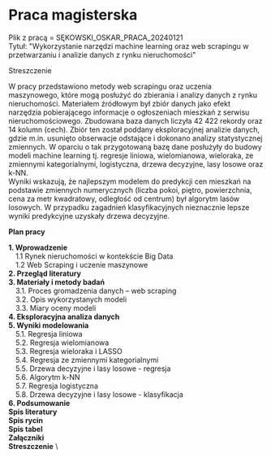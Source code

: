 # Praca magisterska 

Plik z pracą = SĘKOWSKI_OSKAR_PRACA_20240121\
Tytuł: "Wykorzystanie narzędzi machine learning oraz web scrapingu w przetwarzaniu i analizie danych z rynku nieruchomości"

Streszczenie

W pracy przedstawiono metody web scrapingu oraz uczenia maszynowego, które mogą posłużyć do zbierania i analizy danych z rynku nieruchomości. Materiałem źródłowym był zbiór danych jako efekt narzędzia pobierającego informacje o ogłoszeniach mieszkań z serwisu nieruchomościowego. Zbudowana baza danych liczyła 42 422 rekordy oraz 14 kolumn (cech). Zbiór ten został poddany eksploracyjnej analizie danych, gdzie m.in. usunięto obserwacje odstające i dokonano analizy statystycznej zmiennych. W oparciu o tak przygotowaną bazę dane posłużyły do budowy modeli machine learning tj. regresje liniowa, wielomianowa, wieloraka, ze zmiennymi kategorialnymi, logistyczna, drzewa decyzyjne, lasy losowe oraz k-NN. \
Wyniki wskazują, że najlepszym modelem do predykcji cen mieszkań na podstawie zmiennych numerycznych (liczba pokoi, piętro, powierzchnia, cena za metr kwadratowy, odległość od centrum) był algorytm lasów losowych. W przypadku zagadnień klasyfikacyjnych nieznacznie lepsze wyniki predykcyjne uzyskały drzewa decyzyjne. 


**Plan pracy**

**1. Wprowadzenie** \
  &emsp;1.1	Rynek nieruchomości w kontekście Big Data	\
  &emsp;1.2	Web Scraping i uczenie maszynowe \
**2. Przegląd literatury** \
**3. Materiały i metody badań** \
  &emsp;3.1. Proces gromadzenia danych – web scraping	\
  &emsp;3.2. Opis wykorzystanych modeli	\
  &emsp;3.3. Miary oceny modeli	\
**4. Eksploracyjna analiza danych** \
**5. Wyniki modelowania** \
  &emsp;5.1. Regresja liniowa	\
  &emsp;5.2. Regresja wielomianowa	\
  &emsp;5.3. Regresja wieloraka i LASSO	\
  &emsp;5.4. Regresja ze zmiennymi kategorialnymi	\
  &emsp;5.5. Drzewa decyzyjne i lasy losowe - regresja	\
  &emsp;5.6. Algorytm k-NN	\
  &emsp;5.7. Regresja logistyczna	\
  &emsp;5.8. Drzewa decyzyjne i lasy losowe - klasyfikacja	\
**6. Podsumowanie** \
**Spis literatury** \
**Spis rycin** \
**Spis tabel** \
**Załączniki** \
**Streszczenie** \


